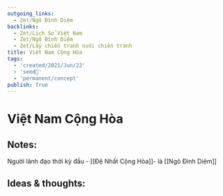 ```yaml
---
outgoing_links:
  - Zet/Ngô Đình Diệm
backlinks:
  - Zet/Lịch Sử Việt Nam
  - Zet/Ngô Đình Diệm
  - Zet/Lấy chiến tranh nuôi chiến tranh
title: Việt Nam Cộng Hòa
tags:
  - 'created/2021/Jun/22'
  - 'seed🥜'
  - 'permanent/concept'
publish: True
---
```

# Việt Nam Cộng Hòa

## Notes:
Người lãnh đạo thời kỳ đầu - [[Đệ Nhất Cộng Hòa]]-  là [[Ngô Đình Diệm]]

## Ideas & thoughts:
